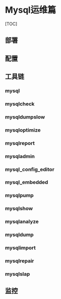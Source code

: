 # Mysql运维篇

[TOC]

## 部署

## 配置

## 工具链

### mysql

### mysqlcheck

### mysqldumpslow

### mysqloptimize

### mysqlreport

### mysqladmin

### mysql_config_editor

### mysql_embedded

### mysqlpump

### mysqlshow

### mysqlanalyze

### mysqldump

### mysqlimport

### mysqlrepair

### mysqlslap

## 监控

